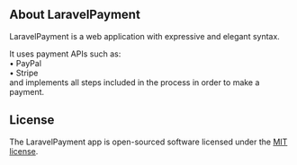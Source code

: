 ## About LaravelPayment

LaravelPayment is a web application with expressive and elegant syntax.

It uses payment APIs such as:  
    • PayPal  
    • Stripe  
and implements all steps included in the process in order to make a payment.

## License

The LaravelPayment app is open-sourced software licensed under the [MIT license](https://opensource.org/licenses/MIT).
